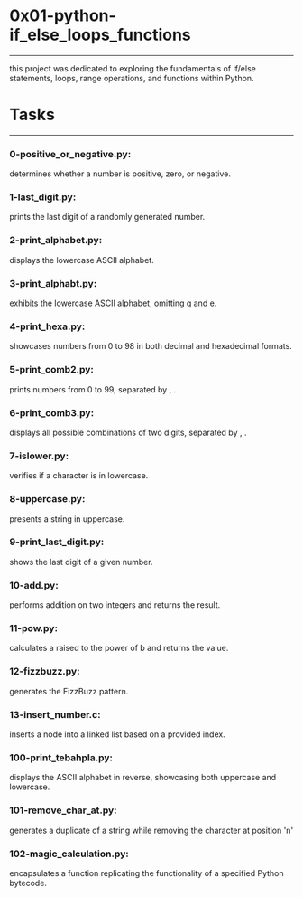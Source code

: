 # 0x01-python-if_else_loops_functions
---
this project was dedicated to exploring the fundamentals of if/else statements, loops, range operations, and functions within Python.

# Tasks 
---

### 0-positive_or_negative.py:
  determines whether a number is positive, zero, or negative.
### 1-last_digit.py:
  prints the last digit of a randomly generated number.
### 2-print_alphabet.py:
  displays the lowercase ASCII alphabet.
### 3-print_alphabt.py:
  exhibits the lowercase ASCII alphabet, omitting q and e.
### 4-print_hexa.py:
  showcases numbers from 0 to 98 in both decimal and hexadecimal formats.
### 5-print_comb2.py:
  prints numbers from 0 to 99, separated by , .
### 6-print_comb3.py:
  displays all possible combinations of two digits, separated by , .
### 7-islower.py:
  verifies if a character is in lowercase.
### 8-uppercase.py:
  presents a string in uppercase.
### 9-print_last_digit.py:
  shows the last digit of a given number.
### 10-add.py:
  performs addition on two integers and returns the result.
### 11-pow.py:
  calculates a raised to the power of b and returns the value.
### 12-fizzbuzz.py:
  generates the FizzBuzz pattern.
### 13-insert_number.c:
  inserts a node into a linked list based on a provided index.
### 100-print_tebahpla.py:
  displays the ASCII alphabet in reverse, showcasing both uppercase and lowercase.
### 101-remove_char_at.py: 
  generates a duplicate of a string while removing the character at position 'n'
### 102-magic_calculation.py:
  encapsulates a function replicating the functionality of a specified Python bytecode.
